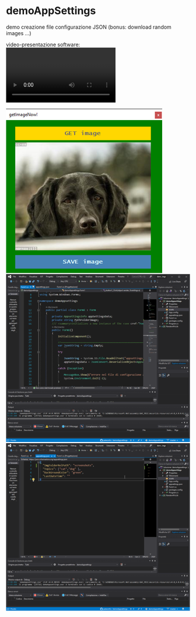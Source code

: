 # demoAppSettings
demo creazione file configurazione JSON (bonus: download random images ...)

video-presentazione software:
![imm15](https://user-images.githubusercontent.com/62340038/119235780-6f9a2a80-bb34-11eb-9c47-ca1bdb31b714.mp4)

![imm1](/assets/img1.png)
![imm2](/assets/img2.png)
![imm3](/assets/img3.png)
